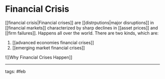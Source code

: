 # Financial Crisis
[[financial crisis|Financial crises]] are [[distrputions|major disruptions]] in [[financial markets]] characterized by sharp declines in [[asset prices]] and [[firm failures]]. Happens all over the world. There are two kinds, which are:
1. [[advanced economies financial crises]]
2. [[emerging market financial crises]]

![[Why Financial Crises Happen]]

___
tags: #feb 